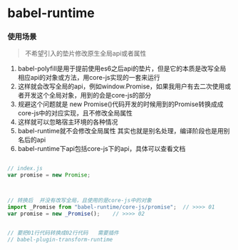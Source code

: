 # babel-runtime


### 使用场景

> 不希望引入的垫片修改原生全局api或者属性

1. babel-polyfill是用于提前使用es6之后api的垫片，但是它的本质是改写全局相应api的对象或方法，用core-js实现的一套来运行
2. 这样就会改写全局的api，例如window.Promise，如果我用户有去二次使用或者开发这个全局对象，用到的会是core-js的部分
3. 规避这个问题就是  new Promise()代码开发的时候用到的Promise转换成成core-js中的对应实现，且不修改全局属性
4. 这样就可以忽略宿主环境的各种情况
5. babel-runtime就不会修改全局属性  其实也就是别名处理，编译阶段也是用别名后的api
6. babel-runtime下api包括core-js下的api，具体可以查看文档

```javascript

// index.js
var promise = new Promise;



// 转换后  并没有改写全局，且使用的是core-js中的对象 
import _Promise from "babel-runtime/core-js/promise";  // >>>> 01
var promise = new _Promise();    // >>>> 02


// 要把01行代码转换成02行代码   需要插件
// babel-plugin-transform-runtime
```
